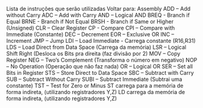 Lista de instruções que serão utilizadas
Voltar para: Assembly 
ADD – Add without Carry
ADC – Add with Carry
AND – Logical AND
BREQ - Branch if Equal
BRNE - Branch if Not Equal
BRSH - Branch if Same or Higher (Unsigned)
CLR – Clear Register
CP - Compare
CPI – Compare with Immediate (Constante)
DEC – Decrement
EOR – Exclusive OR
INC – Increment
JMP – Jump
LDI – Load Immediate - Carrega constante (R16,R31)
LDS – Load Direct from Data Space (Carrega da memória)
LSR – Logical Shift Right (Desloca os Bits pra direita (faz divisão por 2)
MOV – Copy Register
NEG – Two’s Complement (Transforma o número em negativo)
NOP – No Operation (Operação que não faz nada)
OR – Logical OR
SER – Set all Bits in Register
STS – Store Direct to Data Space
SBC – Subtract with Carry
SUB – Subtract Without Carry
SUBI – Subtract Immediate (Subtrai uma constante)
TST – Test for Zero or Minus
ST carrega para a memória de forma indireta, (utilizando registradores Y,Z)
LD carrega da memória de forma indireta, (utilizando registradores Y,Z)
